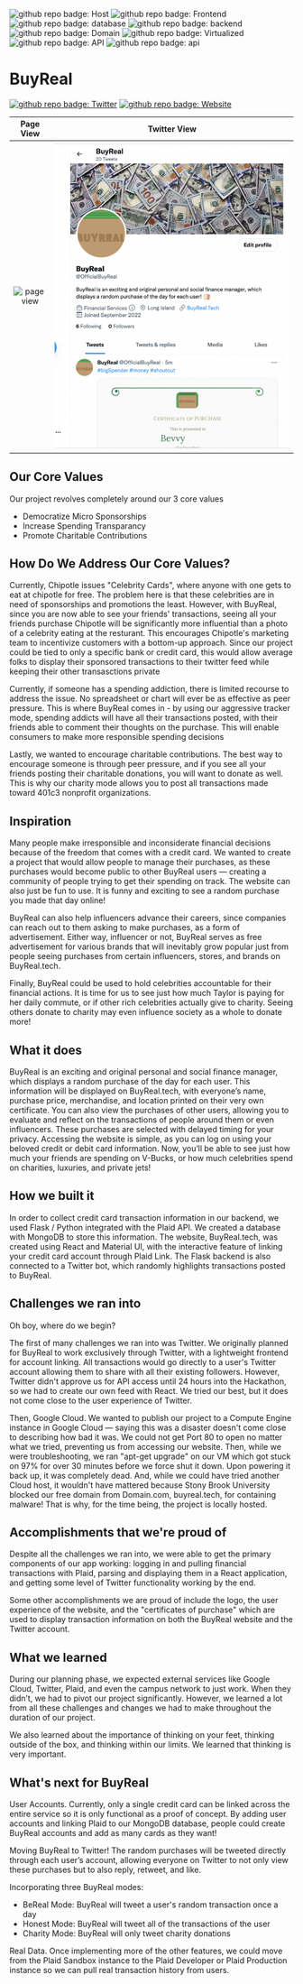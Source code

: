 ![github repo badge: Host](https://img.shields.io/badge/Host-AWS-181717?color=orange) ![github repo badge: Frontend](https://img.shields.io/badge/Frontend-React-181717?color=blue)  ![github repo badge: database](https://img.shields.io/badge/Database-MongoDB-181717?color=green) ![github repo badge: backend](https://img.shields.io/badge/Backend-Flask-181717?color=blue) ![github repo badge: Domain](https://img.shields.io/badge/Domain-Domain.com-181717?color=red) ![github repo badge: Virtualized](https://img.shields.io/badge/Virtualized-Docker-181717?color=blue) ![github repo badge: API](https://img.shields.io/badge/API-Plaid-181717?color=purple) ![github repo badge: api](https://img.shields.io/badge/API-Twitter-181717?color=blue)  
# BuyReal
[![github repo badge: Twitter](https://img.shields.io/badge/Twitter-@OfficialBuyReal-181717?color=blue)](https://twitter.com/OfficialBuyReal) [![github repo badge: Website](https://img.shields.io/badge/Website-buyreal.tech-181717?color=red)](https://buyreal.tech)

Page View             |  Twitter View
:-------------------------:|:-------------------------:
![page view](assets/page-view.png)  |  ![twitter view](assets/twitter-view.png)

## Our Core Values

Our project revolves completely around our 3 core values
- Democratize Micro Sponsorships
- Increase Spending Transparancy
- Promote Charitable Contributions

## How Do We Address Our Core Values?

Currently, Chipotle issues "Celebrity Cards", where anyone with one gets to eat at chipotle for free. The problem here is that these celebrities are in need of sponsorships and promotions the least. However, with BuyReal, since you are now able to see your friends' transactions, seeing all your friends purchase Chipotle will be significantly more influential than a photo of a celebrity eating at the resturant. This encourages Chipotle's marketing team to incentivize customers with a bottom-up approach. Since our project could be tied to only a specific bank or credit card, this would allow average folks to display their sponsored transactions to their twitter feed while keeping their other transasctions private

Currently, if someone has a spending addiction, there is limited recourse to address the issue. No spreadsheet or chart will ever be as effective as peer pressure. This is where BuyReal comes in - by using our aggressive tracker mode, spending addicts will have all their transactions posted, with their friends able to comment their thoughts on the purchase. This will enable consumers to make more responsible spending decisions

Lastly, we wanted to encourage charitable contributions. The best way to encourage someone is through peer pressure, and if you see all your friends posting their charitable donations, you will want to donate as well. This is why our charity mode allows you to post all transactions made toward 401c3 nonprofit organizations.

## Inspiration

Many people make irresponsible and inconsiderate financial decisions because of the freedom that comes with a credit card. We wanted to create a project that would allow people to manage their purchases, as these purchases would become public to other BuyReal users — creating a community of people trying to get their spending on track. The website can also just be fun to use. It is funny and exciting to see a random purchase you made that day online! 

BuyReal can also help influencers advance their careers, since companies can reach out to them asking to make purchases, as a form of advertisement. Either way, influencer or not, BuyReal serves as free advertisement for various brands that will inevitably grow popular just from people seeing purchases from certain influencers, stores, and brands on BuyReal.tech.

Finally, BuyReal could be used to hold celebrities accountable for their financial actions. It is time for us to see just how much Taylor is paying for her daily commute, or if other rich celebrities actually give to charity. Seeing others donate to charity may even influence society as a whole to donate more!


## What it does

BuyReal is an exciting and original personal and social finance manager, which displays a random purchase of the day for each user. This information will be displayed on BuyReal.tech, with everyone’s name, purchase price, merchandise, and location printed on their very own certificate. You can also view the purchases of other users, allowing you to evaluate and reflect on the transactions of people around them or even influencers. These purchases are selected with delayed timing for your privacy. Accessing the website is simple, as you can log on using your beloved credit or debit card information. Now, you’ll be able to see just how much your friends are spending on V-Bucks, or how much celebrities spend on charities, luxuries, and private jets! 

## How we built it

In order to collect credit card transaction information in our backend, we used Flask / Python integrated with the Plaid API. We created a database with MongoDB to store this information. The website, BuyReal.tech, was created using React and Material UI, with the interactive feature of linking your credit card account through Plaid Link. The Flask backend is also connected to a Twitter bot, which randomly highlights transactions posted to BuyReal.

## Challenges we ran into

Oh boy, where do we begin?

The first of many challenges we ran into was Twitter. We originally planned for BuyReal to work exclusively through Twitter, with a lightweight frontend for account linking. All transactions would go directly to a user's Twitter account allowing them to share with all their existing followers. However, Twitter didn't approve us for API access until 24 hours into the Hackathon, so we had to create our own feed with React. We tried our best, but it does not come close to the user experience of Twitter.

Then, Google Cloud. We wanted to publish our project to a Compute Engine instance in Google Cloud — saying this was a disaster doesn't come close to describing how bad it was. We could not get Port 80 to open no matter what we tried, preventing us from accessing our website. Then, while we were troubleshooting, we ran "apt-get upgrade" on our VM which got stuck on 97% for over 30 minutes before we force shut it down. Upon powering it back up, it was completely dead. And, while we could have tried another Cloud host, it wouldn't have mattered because Stony Brook University blocked our free domain from Domain.com, buyreal.tech, for containing malware! That is why, for the time being, the project is locally hosted.

## Accomplishments that we're proud of

Despite all the challenges we ran into, we were able to get the primary components of our app working: logging in and pulling financial transactions with Plaid, parsing and displaying them in a React application, and getting some level of Twitter functionality working by the end.

Some other accomplishments we are proud of include the logo, the user experience of the website, and the "certificates of purchase" which are used to display transaction information on both the BuyReal website and the Twitter account.

## What we learned

During our planning phase, we expected external services like Google Cloud, Twitter, Plaid, and even the campus network to just work. When they didn’t, we had to pivot our project significantly. However, we learned a lot from all these challenges and changes we had to make throughout the duration of our project.

We also learned about the importance of thinking on your feet, thinking outside of the box, and thinking within our limits. We learned that thinking is very important.

## What's next for BuyReal

User Accounts. Currently, only a single credit card can be linked across the entire service so it is only functional as a proof of concept. By adding user accounts and linking Plaid to our MongoDB database, people could create BuyReal accounts and add as many cards as they want!

Moving BuyReal to Twitter! The random purchases will be tweeted directly through each user’s account, allowing everyone on Twitter to not only view these purchases but to also reply, retweet, and like. 

Incorporating three BuyReal modes: 
- BeReal Mode: BuyReal will tweet a user's random transaction once a day
- Honest Mode: BuyReal will tweet all of the transactions of the user 
- Charity Mode: BuyReal will only tweet charity donations

Real Data. Once implementing more of the other features, we could move from the Plaid Sandbox instance to the Plaid Developer or Plaid Production instance so we can pull real transaction history from users.
